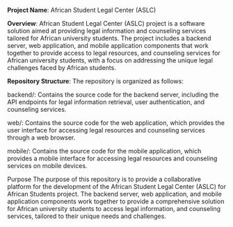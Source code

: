 **Project Name**:
  African Student Legal Center (ASLC)

**Overview**:
African Student Legal Center (ASLC) project is a software solution aimed
at providing legal information and counseling services tailored for African
university students. The project includes a backend server, web application,
and mobile application components that work together to provide access to legal resources,
and counseling services for African university students, with a focus on addressing
the unique legal challenges faced by African students.

**Repository Structure**:
The repository is organized as follows:

backend/: Contains the source code for the backend server, including the API endpoints for legal information retrieval, 
user authentication, and counseling services.

web/: Contains the source code for the web application, which provides the user interface for accessing legal resources
and counseling services through a web browser.

mobile/: Contains the source code for the mobile application, which provides a mobile interface 
for accessing legal resources and counseling services on mobile devices.

Purpose
The purpose of this repository is to provide a collaborative platform 
for the development of the African Student Legal Center (ASLC) for African Students project. 
The backend server, web application, and mobile application components work together to provide
a comprehensive solution for African university students to access legal information, and
counseling services, tailored to their unique needs and challenges.
